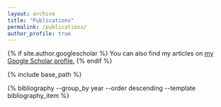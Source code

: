 ```yaml
---
layout: archive
title: "Publications"
permalink: /publications/
author_profile: true
---
```


{% if site.author.googlescholar %}
  You can also find my articles on <u><a href="{{site.author.googlescholar}}">my Google Scholar profile</a>.</u>
{% endif %}

{% include base_path %}


{% bibliography --group_by year --order descending --template bibliography_item %}

<!-- <ul>{% for post in site.publications reversed %}
    {% include archive-single-cv.html %}
  {% endfor %}</ul> -->
